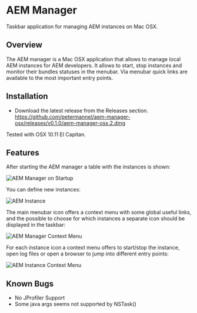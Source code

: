 AEM Manager
==================

Taskbar application for managing AEM instances on Mac OSX.


Overview
---------

The AEM manager is a Mac OSX application that allows to manage local AEM instances for AEM developers. It allows to start, stop instances and monitor their bundles statuses in the menubar. Via menubar quick links are available to the most important entry points.


Installation
------------

* Download the latest release from the Releases section. https://github.com/petermannel/aem-manager-osx/releases/v0.1.0/aem-manager-osx.2.dmg

Tested with OSX 10.11 El Capitan.


Features
--------

After starting the AEM manager a table with the instances is shown:

![AEM Manager on Startup](/images/aem-manager-startup.png)

You can define new instances:

![AEM Instance](/images/aem-instance.png)

The main menubar icon offers a context menu with some global useful links, and the possible to choose for which instances a separate icon should be displayed in the taskbar:

![AEM Manager Context Menu](/images/aem-manager-context-menu.png)

For each instance icon a context menu offers to start/stop the instance, open log files or open a browser to jump into different entry points:

![AEM Instance Context Menu](/images/aem-instance-context-menu.png)

Known Bugs
----------
* No JProfiler Support
* Some java args seems not supported by NSTask()
